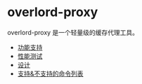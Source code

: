 # overlord-proxy

overlord-proxy 是一个轻量级的缓存代理工具。

* [功能支持](proxy/features.md)
* [性能测试](proxy/benchmark.md)
* [设计](proxy/design.md)
* [支持&不支持的命令列表](proxy/cmd.md)
